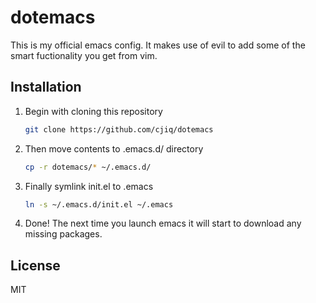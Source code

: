 # dotemacs

This is my official emacs config. It makes use of evil to add some of the
smart fuctionality you get from vim.

## Installation

1.  Begin with cloning this repository

    ```sh
    git clone https://github.com/cjiq/dotemacs
    ```

1.  Then move contents to .emacs.d/ directory

    ```sh
    cp -r dotemacs/* ~/.emacs.d/
    ```

1.  Finally symlink init.el to .emacs

    ```sh
    ln -s ~/.emacs.d/init.el ~/.emacs
    ```

1.  Done! The next time you launch emacs it will start to download 
    any missing packages.

## License

MIT